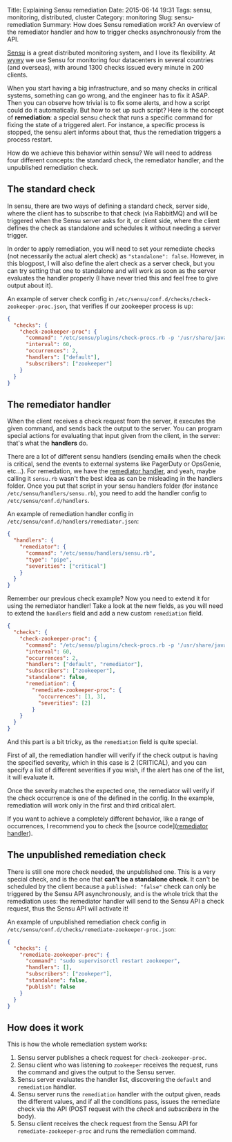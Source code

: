 Title: Explaining Sensu remediation
Date: 2015-06-14 19:31
Tags: sensu, monitoring, distributed, cluster
Category: monitoring
Slug: sensu-remediation
Summary: How does Sensu remediation work? An overview of the remediator handler and how to trigger checks asynchronously from the API.

[Sensu](https://sensuapp.org/) is a great distributed monitoring system, and I love its flexibility. At [wywy](http://wywy.com/) we use Sensu for monitoring four datacenters in several countries (and overseas), with around 1300 checks issued every minute in 200 clients.

When you start having a big infrastructure, and so many checks in critical systems, something can go wrong, and the engineer has to fix it ASAP. Then you can observe how trivial is to fix some alerts, and how a script could do it automatically. But how to set up such script? Here is the concept of **remediation**: a special sensu check that runs a specific command for fixing the state of a triggered alert. For instance, a specific process is stopped, the sensu alert informs about that, thus the remediation triggers a process restart.

How do we achieve this behavior within sensu? We will need to address four different concepts: the standard check, the remediator handler, and the unpublished remediation check.


## The standard check

In sensu, there are two ways of defining a standard check, server side, where the client has to subscribe to that check (via RabbitMQ) and will be triggered when the Sensu server asks for it, or client side, where the client defines the check as standalone and schedules it without needing a server trigger.

In order to apply remediation, you will need to set your remediate checks (not necessarily the actual alert check) as ``"standalone": false``. However, in this blogpost, I will also define the alert check as a server check, but you can try setting that one to standalone and will work as soon as the server evaluates the handler properly (I have never tried this and feel free to give output about it).

An example of server check config in ``/etc/sensu/conf.d/checks/check-zookeeper-proc.json``, that verifies if our zookeeper process is up:

```json
{
  "checks": {
    "check-zookeeper-proc": {
      "command": "/etc/sensu/plugins/check-procs.rb -p '/usr/share/java/zookeeper.jar'",
      "interval": 60,
      "occurrences": 2,
      "handlers": ["default"],
      "subscribers": ["zookeeper"]
    }
  }
}
```


## The remediator handler

When the client receives a check request from the server, it executes the given command, and sends back the output to the server. You can program special actions for evaluating that input given from the client, in the server: that's what the **handlers** do.

There are a lot of different sensu handlers (sending emails when the check is critical, send the events to external systems like PagerDuty or OpsGenie, etc...). For remedation, we have the [remediator handler](https://github.com/sensu/sensu-community-plugins/blob/master/handlers/remediation/sensu.rb), and yeah, maybe calling it ``sensu.rb`` wasn't the best idea as can be misleading in the handlers folder. Once you put that script in your sensu handlers folder (for instance ``/etc/sensu/handlers/sensu.rb``), you need to add the handler config to ``/etc/sensu/conf.d/handlers``.

An example of remediation handler config in ``/etc/sensu/conf.d/handlers/remediator.json``:

```json
{
  "handlers": {
    "remediator": {
      "command": "/etc/sensu/handlers/sensu.rb",
      "type": "pipe",
      "severities": ["critical"]
    }
  }
}
```

Remember our previous check example? Now you need to extend it for using the remediator handler! Take a look at the new fields, as you will need to extend the ``handlers`` field and add a new custom ``remediation`` field.

```json
{
  "checks": {
    "check-zookeeper-proc": {
      "command": "/etc/sensu/plugins/check-procs.rb -p '/usr/share/java/zookeeper.jar'",
      "interval": 60,
      "occurrences": 2,
      "handlers": ["default", "remediator"],
      "subscribers": ["zookeeper"],
      "standalone": false,
      "remediation": {
        "remediate-zookeeper-proc": {
          "occurrences": [1, 3],
          "severities": [2]
        }
    }
  }
}
```

And this part is a bit tricky, as the ``remediation`` field is quite special.

First of all, the remediation handler will verify if the check output is having the specified severity, which in this case is 2 (CRITICAL), and you can specify a list of different severities if you wish, if the alert has one of the list, it will evaluate it.

Once the severity matches the expected one, the remediator will verify if the check occurrence is one of the defined in the config. In the example, remediation will work only in the first and third critical alert.

If you want to achieve a completely different behavior, like a range of occurrences, I recommend you to check the [source code]([remediator handler](https://github.com/sensu/sensu-community-plugins/blob/master/handlers/remediation/sensu.rb)).


## The unpublished remediation check

There is still one more check needed, the unpublished one. This is a very special check, and is the one that **can't be a standalone check**. It can't be scheduled by the client because a ``published: "false"`` check can only be triggered by the Sensu API asynchronously, and is the whole trick that the remediation uses: the remediator handler will send to the Sensu API a check request, thus the Sensu API will activate it!

An example of unpublished remediation check config in ``/etc/sensu/conf.d/checks/remediate-zookeeper-proc.json``:
```json
{
  "checks": {
    "remediate-zookeeper-proc": {
      "command": "sudo supervisorctl restart zookeeper",
      "handlers": [],
      "subscribers": ["zookeper"],
      "standalone": false,
      "publish": false
    }
  }
}
```


## How does it work

This is how the whole remediation system works:

1. Sensu server publishes a check request for ``check-zookeeper-proc``.
2. Sensu client who was listening to ``zookeeper`` receives the request, runs the command and gives the output to the Sensu server.
3. Sensu server evaluates the handler list, discovering the ``default`` and ``remediation`` handler.
4. Sensu server runs the ``remediation`` handler with the output given, reads the different values, and if all the conditions pass, issues the remediate check via the API (POST request with the *check* and *subscribers* in the body).
5. Sensu client receives the check request from the Sensu API for ``remediate-zookeeper-proc`` and runs the remediation command.
